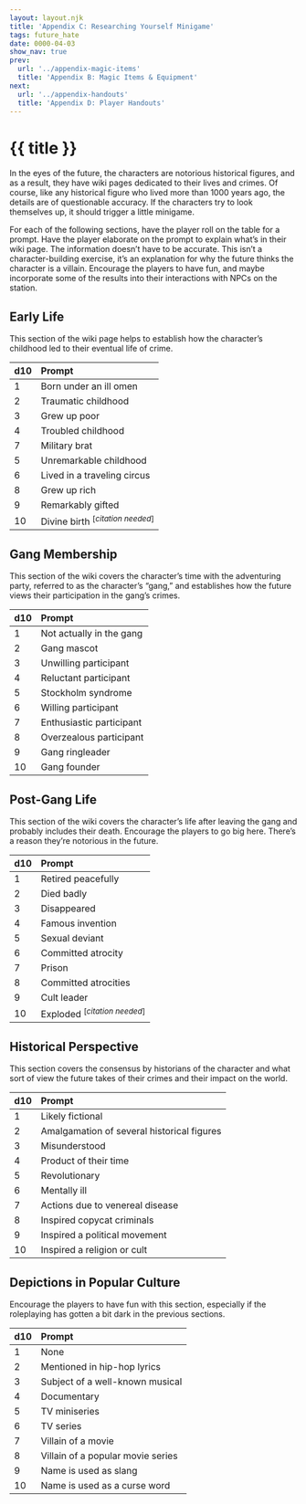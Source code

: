 ```yaml
---
layout: layout.njk
title: 'Appendix C: Researching Yourself Minigame'
tags: future_hate
date: 0000-04-03
show_nav: true
prev:
  url: '../appendix-magic-items'
  title: 'Appendix B: Magic Items & Equipment'
next:
  url: '../appendix-handouts'
  title: 'Appendix D: Player Handouts'
---
```


# {{ title }}

In the eyes of the future, the characters are notorious historical figures, and as a result, they have wiki pages dedicated to their lives and crimes. Of course, like any historical figure who lived more than 1000 years ago, the details are of questionable accuracy. If the characters try to look themselves up, it should trigger a little minigame.

For each of the following sections, have the player roll on the table for a prompt. Have the player elaborate on the prompt to explain what’s in their wiki page. The information doesn’t have to be accurate. This isn’t a character-building exercise, it’s an explanation for why the future thinks the character is a villain. Encourage the players to have fun, and maybe incorporate some of the results into their interactions with NPCs on the station.

## Early Life

This section of the wiki page helps to establish how the character’s childhood led to their eventual life of crime.

| d10 | Prompt                                      |
| --- | :------------------------------------------ |
| 1   | Born under an ill omen                      |
| 2   | Traumatic childhood                         |
| 3   | Grew up poor                                |
| 4   | Troubled childhood                          |
| 7   | Military brat                               |
| 5   | Unremarkable childhood                      |
| 6   | Lived in a traveling circus                 |
| 8   | Grew up rich                                |
| 9   | Remarkably gifted                           |
| 10  | Divine birth <sup>[*citation needed*]</sup> |

## Gang Membership

This section of the wiki covers the character’s time with the adventuring party, referred to as the character’s “gang,” and establishes how the future views their participation in the gang’s crimes.

| d10 | Prompt                   |
| --- | :----------------------- |
| 1   | Not actually in the gang |
| 2   | Gang mascot              |
| 3   | Unwilling participant    |
| 4   | Reluctant participant    |
| 5   | Stockholm syndrome       |
| 6   | Willing participant      |
| 7   | Enthusiastic participant |
| 8   | Overzealous participant  |
| 9   | Gang ringleader          |
| 10  | Gang founder             |

## Post-Gang Life

This section of the wiki covers the character’s life after leaving the gang and probably includes their death. Encourage the players to go big here. There’s a reason they’re notorious in the future.

| d10 | Prompt                                  |
| --- | :-------------------------------------- |
| 1   | Retired peacefully                      |
| 2   | Died badly                              |
| 3   | Disappeared                             |
| 4   | Famous invention                        |
| 5   | Sexual deviant                          |
| 6   | Committed atrocity                      |
| 7   | Prison                                  |
| 8   | Committed atrocities                    |
| 9   | Cult leader                             |
| 10  | Exploded <sup>[*citation needed*]</sup> |

## Historical Perspective

This section covers the consensus by historians of the character and what sort of view the future takes of their crimes and their impact on the world.

| d10 | Prompt                                     |
| --- | :----------------------------------------- |
| 1   | Likely fictional                           |
| 2   | Amalgamation of several historical figures |
| 3   | Misunderstood                              |
| 4   | Product of their time                      |
| 5   | Revolutionary                              |
| 6   | Mentally ill                               |
| 7   | Actions due to venereal disease            |
| 8   | Inspired copycat criminals                 |
| 9   | Inspired a political movement              |
| 10  | Inspired a religion or cult                |

## Depictions in Popular Culture

Encourage the players to have fun with this section, especially if the roleplaying has gotten a bit dark in the previous sections.

| d10 | Prompt                            |
| --- | :-------------------------------- |
| 1   | None                              |
| 2   | Mentioned in hip-hop lyrics       |
| 3   | Subject of a well-known musical   |
| 4   | Documentary                       |
| 5   | TV miniseries                     |
| 6   | TV series                         |
| 7   | Villain of a movie                |
| 8   | Villain of a popular movie series |
| 9   | Name is used as slang             |
| 10  | Name is used as a curse word      |
